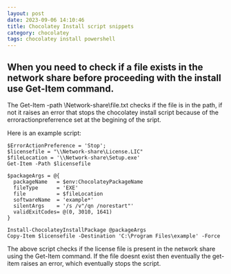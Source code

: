 ```yaml
---
layout: post
date: 2023-09-06 14:10:46
title: Chocolatey Install script snippets
category: chocolatey
tags: chocolatey install powershell
---
```


## When you need to check if a file exists in the network share before proceeding with the install use Get-Item command.
The Get-Item -path \\Network-share\file.txt checks if the file is in the path, if not it raises an error that stops the chocolatey install script because of the erroractionpreferrence set at the begining of the sript.

Here is an example script:

```
$ErrorActionPreference = 'Stop';
$licensefile = "\\Network-share\License.LIC"
$fileLocation = '\\Network-share\Setup.exe'
Get-Item -Path $licensefile

$packageArgs = @{
  packageName   = $env:ChocolateyPackageName
  fileType      = 'EXE'
  file          = $fileLocation
  softwareName  = 'example*'
  silentArgs    = '/s /v"/qn /norestart"'
  validExitCodes= @(0, 3010, 1641)
}

Install-ChocolateyInstallPackage @packageArgs
Copy-Item $licensefile -Destination 'C:\Program Files\example' -Force 
```
The above script checks if the license file is present in the network share using the Get-Item command. If the file doesnt exist then eventually the get-item raises an error, which eventually stops the script.
